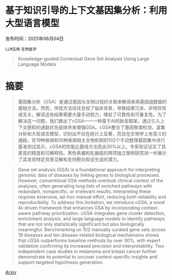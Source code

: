 # 基于知识引导的上下文基因集分析：利用大型语言模型

发布时间：2025年06月04日

`LLM应用` `生物医学`

> Knowledge-guided Contextual Gene Set Analysis Using Large Language Models

# 摘要

> 基因集分析（GSA）是通过基因与生物过程的关联来解读疾病基因组数据的基础方法。然而，传统方法往往忽视了临床背景，导致结果冗余、非特异性或无关。解读这些结果需要大量手动努力，降低了可靠性和可重复性。为了解决这一问题，我们推出了cGSA——一种基于AI的新型框架，通过引入上下文感知的通路优先级排序来增强GSA。cGSA整合了基因聚类检测、富集分析和大型语言模型，识别出不仅在统计上显著，而且在生物学上有意义的通路。在19种疾病和10种疾病相关生物机制的102个手动整理基因集中进行基准测试显示，cGSA的性能比基线方法高出30%以上。专家验证证实了其更高的精度和可解释性。黑色素瘤和乳腺癌的两项独立案例研究进一步展示了其发现特定背景见解和支持靶向假设生成的潜力。

> Gene set analysis (GSA) is a foundational approach for interpreting genomic data of diseases by linking genes to biological processes. However, conventional GSA methods overlook clinical context of the analyses, often generating long lists of enriched pathways with redundant, nonspecific, or irrelevant results. Interpreting these requires extensive, ad-hoc manual effort, reducing both reliability and reproducibility. To address this limitation, we introduce cGSA, a novel AI-driven framework that enhances GSA by incorporating context-aware pathway prioritization. cGSA integrates gene cluster detection, enrichment analysis, and large language models to identify pathways that are not only statistically significant but also biologically meaningful. Benchmarking on 102 manually curated gene sets across 19 diseases and ten disease-related biological mechanisms shows that cGSA outperforms baseline methods by over 30%, with expert validation confirming its increased precision and interpretability. Two independent case studies in melanoma and breast cancer further demonstrate its potential to uncover context-specific insights and support targeted hypothesis generation.

[Arxiv](https://arxiv.org/abs/2506.04303)
